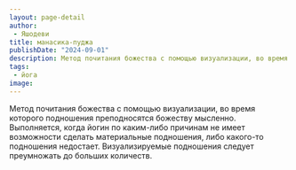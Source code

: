 ```yaml
---
layout: page-detail
author:
 - Яшодеви
title: манасика-пуджа
publishDate: "2024-09-01"
description: Метод почитания божества с помощью визуализации, во время которого подношения преподносятся божеству мысленно. Выполняется, когда йогин по каким-либо причинам не имеет возможности сделать материальные подношения, либо какого-то подношения недостает. Визуализируемые подношения следует преумножать до больших количеств.
tags:
 - йога
image: 
---
```


Метод почитания божества с помощью визуализации, во время которого подношения преподносятся божеству мысленно. Выполняется, когда йогин по каким-либо причинам не имеет возможности сделать материальные подношения, либо какого-то подношения недостает. Визуализируемые подношения следует преумножать до больших количеств.

